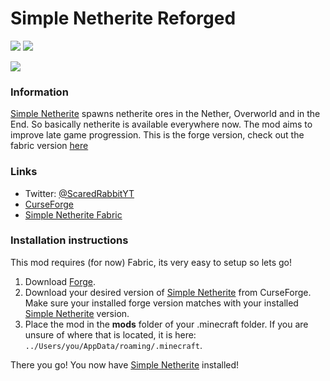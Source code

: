 # Simple Netherite Reforged

[![](https://github.com/ScaredRabbitYT/Images/blob/patch-1/Simple%20Netherite/Simple%20Netherite%20Forge/Downloads.svg)](https://www.curseforge.com/minecraft/mc-mods/simple-netherite-forge)
[![](https://github.com/ScaredRabbitYT/Images/blob/patch-1/Simple%20Netherite/Simple%20Netherite%20Forge/Versions.svg)](https://www.curseforge.com/minecraft/mc-mods/simple-netherite-forge)  

[![](https://jitpack.io/v/ScaredRabbitYT/SimpleNetherite-Reforged.svg)](https://jitpack.io/#ScaredRabbitYT/SimpleNetherite-Reforged) 


### Information
[Simple Netherite](https://www.curseforge.com/minecraft/mc-mods/simple-netherite-reforged) spawns netherite ores in the Nether, Overworld and in the End. So basically netherite is available everywhere now. The mod aims to improve late game progression. This is the forge version, check out the fabric version [here](https://github.com/ScaredRabbitYT/SimpleNetherite)

### Links
* Twitter: [@ScaredRabbitYT](https://twitter.com/ScaredRabbitYT)
* [CurseForge](https://www.curseforge.com/minecraft/mc-mods/simple-netherite-reforged)
* [Simple Netherite Fabric](https://github.com/ScaredRabbitYT/SimpleNetherite)

### Installation instructions
This mod requires (for now) Fabric, its very easy to setup so lets go!

1. Download [Forge](https://files.minecraftforge.net).
2. Download your desired version of [Simple Netherite](https://www.curseforge.com/minecraft/mc-mods/simple-netherite-reforged) from CurseForge. Make sure your installed forge version matches with your installed [Simple Netherite](https://www.curseforge.com/minecraft/mc-mods/simple-netheritereforged) version.
3. Place the mod in the **mods** folder of your .minecraft folder. If you are unsure of where that is located, it is here: `../Users/you/AppData/roaming/.minecraft`.  

There you go! You now have [Simple Netherite](https://www.curseforge.com/minecraft/mc-mods/simple-netherite-reforged) installed!



